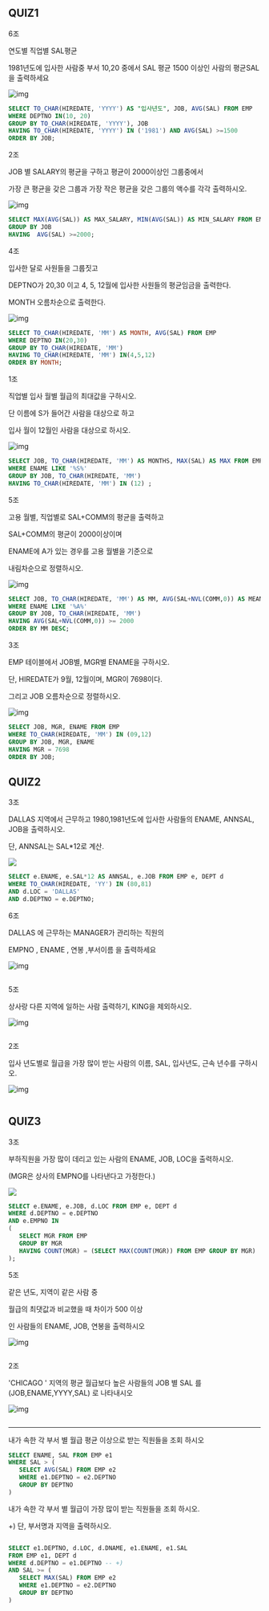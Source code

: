 ## QUIZ1

6조

연도별 직업별 SAL평균 

1981년도에 입사한 사람중 부서 10,20 중에서 SAL 평균 1500 이상인 사람의 평균SAL을 출력하세요

![img](https://cafefiles.pstatic.net/MjAxOTA2MDNfMTM5/MDAxNTU5NTI2NDIxMjg1.3-GeUmppyfEVm3sERc2GmUqylzVi2bn_BuZC7n1Ni8kg.sBQdM-32S933FSR6RyGfFCuLacqo6AlrMYO4jA4n-h0g.PNG/%EC%BA%A1%EC%B2%98.PNG)

```SQL
SELECT TO_CHAR(HIREDATE, 'YYYY') AS "입사년도", JOB, AVG(SAL) FROM EMP
WHERE DEPTNO IN(10, 20)
GROUP BY TO_CHAR(HIREDATE, 'YYYY'), JOB
HAVING TO_CHAR(HIREDATE, 'YYYY') IN ('1981') AND AVG(SAL) >=1500
ORDER BY JOB;
```

2조

JOB 별 SALARY의 평균을 구하고 평균이 2000이상인 그룹중에서 

가장 큰 평균을 갖은 그룹과 가장 작은 평균을 갖은 그룹의 액수를 각각 출력하시오.

![img](https://cafefiles.pstatic.net/MjAxOTA2MDNfNTUg/MDAxNTU5NTI2NTUxMjU0.hXYMnYUeq3Z690W0PT7KjQmoJaxp6Dpx4dchjDZ4H6kg.5wFncldMK6ogxNQJom54YqezwnfL_wm4lsM8fe6y99og.PNG/1111.png)

```SQL
SELECT MAX(AVG(SAL)) AS MAX_SALARY, MIN(AVG(SAL)) AS MIN_SALARY FROM EMP
GROUP BY JOB
HAVING  AVG(SAL) >=2000;
```

4조

입사한 달로 사원들을 그룹짓고

DEPTNO가 20,30 이고 4, 5, 12월에 입사한 사원들의 평균임금을 출력한다.

MONTH 오름차순으로 출력한다.

![img](https://cafefiles.pstatic.net/MjAxOTA2MDNfMjQy/MDAxNTU5NTI2NjU0OTQ4.c9nT5_XzA0xGCEoQ4leNwnn1yKxjbAEw5m8jgI4EjfMg.G1SeIpn-czZi0kGYjNFPflxSowsGeknoR5wZchEAyzwg.PNG/SQL4.PNG)

```SQL
SELECT TO_CHAR(HIREDATE, 'MM') AS MONTH, AVG(SAL) FROM EMP
WHERE DEPTNO IN(20,30)
GROUP BY TO_CHAR(HIREDATE, 'MM')
HAVING TO_CHAR(HIREDATE, 'MM') IN(4,5,12)
ORDER BY MONTH;
```

1조

직업별 입사 월별 월급의 최대값을 구하시오.

단 이름에 S가 들어간 사람을 대상으로 하고

입사 월이 12월인 사람을 대상으로 하시오.

![img](https://cafeptthumb-phinf.pstatic.net/MjAxOTA2MDNfNjMg/MDAxNTU5NTI2ODU0MzA1.8WUe96K8_-xhzvGpHmuUrQygyit_ns4XOXlSlPuHuR0g.F0olVrUWzYL9LSuSpPoDyuHdOKM78qaRCaJDMtuWxTUg.PNG/ddddd.PNG?type=w740)

```SQL
SELECT JOB, TO_CHAR(HIREDATE, 'MM') AS MONTHS, MAX(SAL) AS MAX FROM EMP
WHERE ENAME LIKE '%S%'
GROUP BY JOB, TO_CHAR(HIREDATE, 'MM')
HAVING TO_CHAR(HIREDATE, 'MM') IN (12) ;
```

5조

고용 월별, 직업별로 SAL+COMM의 평균을 출력하고

SAL+COMM의 평균이 2000이상이며

ENAME에 A가 있는 경우를 고용 월별을 기준으로 

내림차순으로 정렬하시오.

![img](https://cafefiles.pstatic.net/MjAxOTA2MDNfMTEy/MDAxNTU5NTI2NjcyOTgy.0w_yzKLX9E3hclbW9FVuaxsn1CThfHNV7tvS7SzRIrsg.UH_zCTH9ozhY0bcaTKpCETyQOymWNVujUfOCkxsi6EIg.PNG/11111111.PNG)

```SQL
SELECT JOB, TO_CHAR(HIREDATE, 'MM') AS MM, AVG(SAL+NVL(COMM,0)) AS MEAN FROM EMP
WHERE ENAME LIKE '%A%'
GROUP BY JOB, TO_CHAR(HIREDATE, 'MM')
HAVING AVG(SAL+NVL(COMM,0)) >= 2000
ORDER BY MM DESC;
```

3조

EMP 테이블에서 JOB별, MGR별 ENAME을 구하시오. 

단, HIREDATE가 9월, 12월이며, MGR이 7698이다.

그리고 JOB 오름차순으로 정렬하시오. 

![img](https://cafefiles.pstatic.net/MjAxOTA2MDNfMjY0/MDAxNTU5NTI2ODcyMTY1.rRpronHWgeL__VmUncvLtN-3EHzMNXIv4uWm1Frt5aEg.cIutUU4kBiOPti6RtWdskl95xTzgzUl6I3WvIiV7PAQg.PNG/QUIZ1_0603.PNG)

```SQL
SELECT JOB, MGR, ENAME FROM EMP
WHERE TO_CHAR(HIREDATE, 'MM') IN (09,12)
GROUP BY JOB, MGR, ENAME
HAVING MGR = 7698
ORDER BY JOB;
```

## QUIZ2

3조

DALLAS 지역에서 근무하고 1980,1981년도에 입사한 사람들의 ENAME, ANNSAL, JOB을 출력하시오.

단, ANNSAL는 SAL*12로 계산.

![](C:\Users\student\Desktop\QUIZ2_0603.PNG)

```SQL
SELECT e.ENAME, e.SAL*12 AS ANNSAL, e.JOB FROM EMP e, DEPT d
WHERE TO_CHAR(HIREDATE, 'YY') IN (80,81)
AND d.LOC = 'DALLAS'
AND d.DEPTNO = e.DEPTNO;
```

6조

DALLAS 에 근무하는 MANAGER가 관리하는 직원의 

EMPNO , ENAME , 연봉 ,부서이름 을 출력하세요

![img](https://cafefiles.pstatic.net/MjAxOTA2MDNfMzAg/MDAxNTU5NTQ4NDQ2OTM3.wa6BPOyHSWyNGQVYAxiHIBzM7Fq0jV8dLfedyCc4IuYg.CmAOWcV-0m3ToKVFggtnpmRR9j3deR0G-mT-bniYP1Mg.PNG/%EC%BA%A1%EC%B2%98.PNG)

```sql

```

5조

상사랑 다른 지역에 일하는 사람 출력하기, KING을 제외하시오.

![img](https://cafefiles.pstatic.net/MjAxOTA2MDNfMTkw/MDAxNTU5NTUxMjA1MTQ0.oMsNsV4YEOPnpwxr5MSbXSWJ3lvm6pEzg11fu48x-IQg.Gv9qqOa-ygVBbPb_jC-imj12nGZaSGlPcH35b_LkWC8g.PNG/worshop2_.PNG)

```sql

```

2조

입사 년도별로 월급을 가장 많이 받는 사람의 이름, SAL, 입사년도, 근속 년수를 구하시오.

![img](https://cafefiles.pstatic.net/MjAxOTA2MDNfMjIw/MDAxNTU5NTUxODg3NDY0.sB90WgZ587Dt5koTDRfO33skKf9jreqDASyMFDD_m9Ig.Tc_bBh11bf2ubjgRwiJCDSnszlTS5cEMD6ChTRwQ4icg.JPEG/%EC%BA%A1%EC%B2%98.JPG)

```sql

```



## QUIZ3

3조

부하직원을 가장 많이 데리고 있는 사람의 ENAME, JOB, LOC을 출력하시오.

(MGR은 상사의 EMPNO를 나타낸다고 가정한다.)

![](C:\Users\student\Desktop\QUIZ3_0603.PNG)

```SQL
SELECT e.ENAME, e.JOB, d.LOC FROM EMP e, DEPT d
WHERE d.DEPTNO = e.DEPTNO
AND e.EMPNO IN 
(
   SELECT MGR FROM EMP 
   GROUP BY MGR
   HAVING COUNT(MGR) = (SELECT MAX(COUNT(MGR)) FROM EMP GROUP BY MGR)
);
```

5조

같은 년도, 지역이 같은 사람 중 

월급의 최댓값과 비교했을 때 차이가 500 이상 

인 사람들의 ENAME, JOB, 연봉을 출력하시오

![img](https://cafefiles.pstatic.net/MjAxOTA2MDNfMjM3/MDAxNTU5NTUxMjY2MTQx.DpsOfN6O5mPyiR29uluj8kXcXHzFWqlwEyIdTmeNYc4g.8rmZY43OgC8_zGTNdk3P8LOAclUjeOwuqOcSDOUDI98g.PNG/2019_06_03_wokshop2_2.PNG)

```sql

```

2조

'CHICAGO ' 지역의 평균 월급보다 높은 사람들의 JOB 별 SAL 를  (JOB,ENAME,YYYY,SAL) 로 나타내시오

![img](https://cafefiles.pstatic.net/MjAxOTA2MDVfMTM2/MDAxNTU5NjkzNTI4MDAy.kCL3Sk2Z1TwsCbTgr6WLb-2OC6pX70zTTlQb6HMCZTQg.cg-ImJYGdP70W1gUK4gYq4AW5fYBQajGuYArB8elahgg.PNG/111.png)

```sql

```

***

내가 속한 각 부서 별 월급 평균 이상으로 받는 직원들을 조회 하시오

```sql
SELECT ENAME, SAL FROM EMP e1
WHERE SAL > (
   SELECT AVG(SAL) FROM EMP e2
   WHERE e1.DEPTNO = e2.DEPTNO
   GROUP BY DEPTNO
)
```

내가 속한 각 부서 별 월급이 가장 많이 받는 직원들을 조회 하시오. 

+) 단, 부서명과 지역을 출력하시오.

```SQL

SELECT e1.DEPTNO, d.LOC, d.DNAME, e1.ENAME, e1.SAL 
FROM EMP e1, DEPT d
WHERE d.DEPTNO = e1.DEPTNO -- +) 
AND SAL >= (
   SELECT MAX(SAL) FROM EMP e2
   WHERE e1.DEPTNO = e2.DEPTNO
   GROUP BY DEPTNO
)
```

